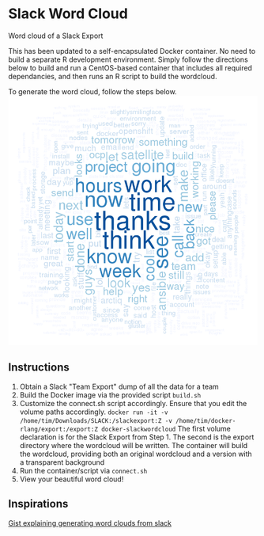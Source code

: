Slack Word Cloud
===============

Word cloud of a Slack Export

This has been updated to a self-encapsulated Docker container.  No need to build a separate R development environment.  Simply follow the directions below to build and run a CentOS-based container that includes all required dependancies, and then runs an R script to build the wordcloud.

To generate the word cloud, follow the steps below.
![](export/wordcloud_transp.png)

Instructions
------------

1. Obtain a Slack "Team Export" dump of all the data for a team
2. Build the Docker image via the provided script `build.sh`
3. Customize the connect.sh script accordingly.  Ensure that you edit the volume paths accordingly. `docker run -it -v /home/tim/Downloads/SLACK:/slackexport:Z -v /home/tim/docker-rlang/export:/export:Z docker-slackwordcloud` The first volume declaration is for the Slack Export from Step 1.  The second is the export directory where the wordcloud will be written.  The container will build the wordcloud, providing both an original wordcloud and a version with a transparent background
4. Run the container/script via `connect.sh`
5. View your beautiful word cloud!

Inspirations
------------
[Gist explaining generating word clouds from slack](https://gist.github.com/michael-erasmus/eb0e30c4fba8ba5a5121)
